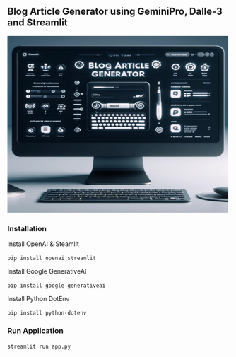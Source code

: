 ## Blog Article Generator using GeminiPro, Dalle-3 and Streamlit

<img src="./assets/cover.png" height="400" width="500" />

### Installation

Install OpenAI & Steamlit

`pip install openai streamlit`

Install Google GenerativeAI

`pip install google-generativeai`

Install Python DotEnv

`pip install python-dotenv`

### Run Application

`streamlit run app.py`
